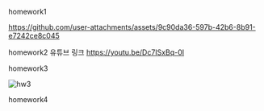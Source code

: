 homework1

https://github.com/user-attachments/assets/9c90da36-597b-42b6-8b91-e7242ce8c045


homework2
유튜브 링크 https://youtu.be/Dc7ISxBq-0I



homework3


![hw3](https://github.com/user-attachments/assets/4861dabd-aa49-46e4-a9f0-86a1882aa544)


homework4


